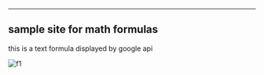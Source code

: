 -----------------------------
sample site for math formulas
-----------------------------

this is a text
formula displayed by google api

![f1]

[f1]: http://chart.apis.google.com/chart?cht=tx&chl=x=y^2\frac{2}{3}
